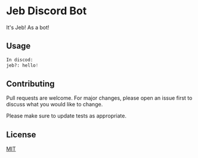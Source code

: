 # Jeb Discord Bot

It's Jeb! As a bot!

## Usage

```python
In discod:
jeb?: hello!
```

## Contributing
Pull requests are welcome. For major changes, please open an issue first to discuss what you would like to change.

Please make sure to update tests as appropriate.

## License
[MIT](https://choosealicense.com/licenses/mit/)

